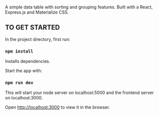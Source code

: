 A simple data table with sorting and grouping features. Built with a React, Express.js and Materialize CSS.

## TO GET STARTED

In the project directory, first run:

### `npm install`

Installs dependencies.<br />

Start the app with:

### `npm run dev`

This will start your node server on localhost:5000 and the frontend server on localhost:3000.

Open [http://localhost:3000](http://localhost:3000) to view it in the browser.

